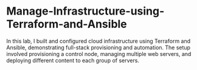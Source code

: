 # Manage-Infrastructure-using-Terraform-and-Ansible
In this lab, I built and configured cloud infrastructure using Terraform and Ansible, demonstrating full-stack provisioning and automation. The setup involved provisioning a control node, managing multiple web servers, and deploying different content to each group of servers.
